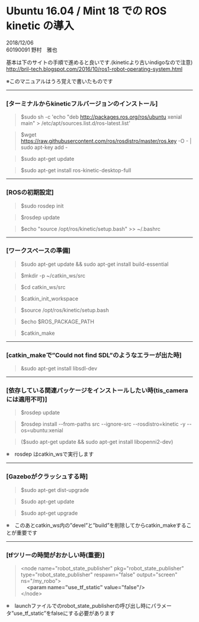 # Ubuntu 16.04 / Mint 18 での ROS kinetic の導入  


2018/12/06  
60190091 野村　雅也  


基本は下のサイトの手順で進めると良いです.(kineticより古いindigoなので注意)  
http://bril-tech.blogspot.com/2016/10/ros1-robot-operating-system.html  

※このマニュアルはうろ覚えで書いたものです

---
  
### [ターミナルからkineticフルバージョンのインストール]

> $sudo sh -c 'echo "deb http://packages.ros.org/ros/ubuntu xenial main" > /etc/apt/sources.list.d/ros-latest.list' 

> $wget https://raw.githubusercontent.com/ros/rosdistro/master/ros.key -O - | sudo apt-key add - 

> $sudo apt-get update 

> $sudo apt-get install ros-kinetic-desktop-full

---

### [ROSの初期設定]

> $sudo rosdep init

> $rosdep update

> $echo "source /opt/ros/kinetic/setup.bash" >> ~/.bashrc

---

### [ワークスペースの準備]

> $sudo apt-get update && sudo apt-get install build-essential

> $mkdir -p ~/catkin_ws/src

> $cd catkin_ws/src

> $catkin_init_workspace

> $source /opt/ros/kinetic/setup.bash

> $echo $ROS_PACKAGE_PATH

> $catkin_make

---

### [catkin_makeで”Could not find SDL”のようなエラーが出た時]

> &sudo apt-get install libsdl-dev

---

### [依存している関連パッケージをインストールしたい時(tis_cameraには適用不可)]

> $rosdep update

> $rosdep install --from-paths src --ignore-src --rosdistro=kinetic -y --os=ubuntu:xenial

> ($sudo apt-get update && sudo apt-get install libopenni2-dev)

※　rosdep はcatkin_wsで実行します

---

### [Gazeboがクラッシュする時]

> $sudo apt-get dist-upgrade

> $sudo apt-get update

> $sudo apt-get upgrade

※　このあとcatkin_ws内の”devel”と”build”を削除してからcatkin_makeすることが重要です

---

### [tfツリーの時間がおかしい時(重要)]

> &lt;node name="robot_state_publisher" pkg="robot_state_publisher" type="robot_state_publisher" respawn="false" output="screen" ns="/my_robo"&gt;  
> &nbsp;&nbsp;&nbsp;&nbsp;**&lt;param name="use_tf_static" value="false"/&gt;**  
> &lt;/node&gt;

※　launchファイルでのrobot_state_publisherの呼び出し時にパラメータ”use_tf_static”をfalseにする必要があります
